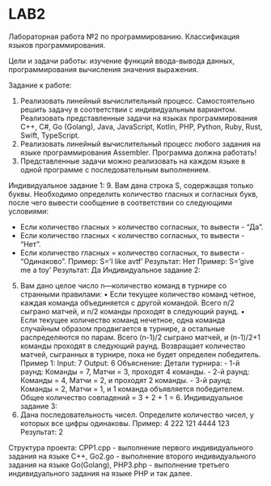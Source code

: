 # LAB2

Лабораторная работа №2 по программированию. Классификация языков программирования.

Цели и задачи работы: изучение функций ввода-вывода данных, программирования вычисления значения выражения.

Задание к работе:
1.	Реализовать линейный вычислительный процесс. Самостоятельно решить задачу в соответствии с индивидуальным вариантом. Реализовать представленные задачи на языках программирования C++, С#, Go (Golang), Java, JavaScript, Kotlin, PHP, Python, Ruby, Rust, Swift, TypeScript.
2.	Реализовать линейный вычислительный процесс любого задания на языке программирования Assembler. Программа должна работать! 
3.	Представленные задачи можно реализовать на каждом языке в одной программе с последовательным выполнением.

Индивидуальное задание 1:
9. Вам дана строка S, содержащая только буквы. Необходимо определить количество гласных и согласных букв, после чего вывести сообщение в соответствии со следующими условиями:
- Если количество гласных > количество согласных, то вывести - “Да”.
- Если количество гласных < количество согласных, то вывести - “Нет”.
- Если количество гласных = количество согласных, то вывести - “Одинаково”. 
Пример: S=’I like avtf’ Результат: Нет Пример: S=’give me a toy’ Результат: Да 
Индивидуальное задание 2:
5. Вам дано целое число n—количество команд в турнире со странными правилами:
• Если текущее количество команд четное, каждая команда объединяется с другой командой. Всего n/2 сыграно матчей, и n/2 команды проходят в следующий раунд.
• Если текущее количество команд нечетное, одна команда случайным образом продвигается в турнире, а остальные распределяются по парам. Всего (n-1)/2 сыграно матчей, и (n-1)/2+1 команды проходят в следующий раунд. Возвращает количество матчей, сыгранных в турнире, пока не будет определен победитель.
Пример 1: Input: 7 Output: 6 Объяснение: Детали турнира: - 1-й раунд: Команды = 7, Матчи = 3, проходят 4 команды. - 2-й раунд: Команды = 4, Матчи = 2, и проходят 2 команды. - 3-й раунд: Команды = 2, Матчи = 1, и 1 команда объявляется победителем. Общее количество совпадений = 3 + 2 + 1 = 6.
Индивидуальное задание 3:
25. Дана последовательность чисел. Определите количество чисел, у которых все цифры одинаковы.
Пример: 4 222 121 4444 123 Результат: 2

Структура проекта: CPP1.cpp - выполнение первого индивидуального задания на языке C++, Go2.go - выполнение второго индивидуального задания на языке Go(Golang), PHP3.php - выполнение третьего индивидуального задания на языке PHP и так далее.
